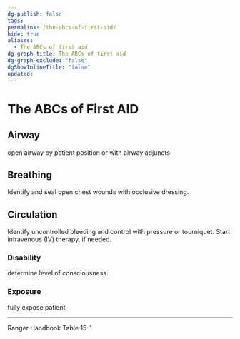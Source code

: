 ```yaml
---
dg-publish: false
tags: 
permalink: /the-abcs-of-first-aid/
hide: true
aliases:
  - The ABCs of first aid
dg-graph-title: The ABCs of first aid
dg-graph-exclude: "false"
dgShowInlineTitle: "false"
updated:
---
```

# The ABCs of First AID
## **A**irway
open airway by patient position or with airway adjuncts

## **B**reathing
Identify and seal open chest wounds with occlusive dressing.

## **C**irculation
Identify uncontrolled bleeding and control with pressure or tourniquet. Start intravenous (IV) therapy, if needed.

### **D**isability
determine level of consciousness.

### **E**xposure
fully expose patient

---------
Ranger Handbook Table 15-1